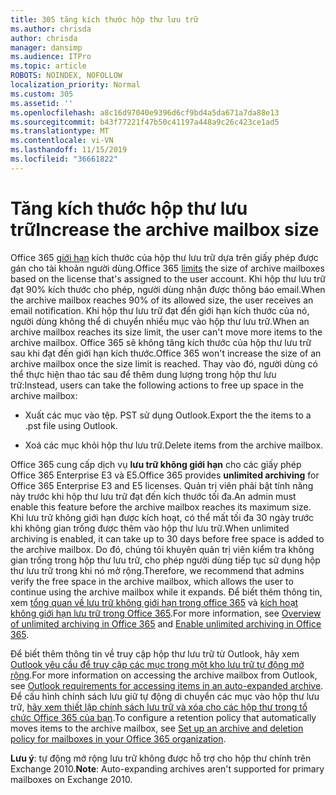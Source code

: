 ```yaml
---
title: 305 tăng kích thước hộp thư lưu trữ
ms.author: chrisda
author: chrisda
manager: dansimp
ms.audience: ITPro
ms.topic: article
ROBOTS: NOINDEX, NOFOLLOW
localization_priority: Normal
ms.custom: 305
ms.assetid: ''
ms.openlocfilehash: a8c16d97040e9396d6cf9bd4a5da671a7da88e13
ms.sourcegitcommit: b43f77221f47b50c41197a448a9c26c423ce1ad5
ms.translationtype: MT
ms.contentlocale: vi-VN
ms.lasthandoff: 11/15/2019
ms.locfileid: "36661822"
---
```

# <a name="increase-the-archive-mailbox-size"></a><span data-ttu-id="0ad7c-102">Tăng kích thước hộp thư lưu trữ</span><span class="sxs-lookup"><span data-stu-id="0ad7c-102">Increase the archive mailbox size</span></span>

<span data-ttu-id="0ad7c-103">Office 365 [giới hạn](https://docs.microsoft.com/office365/servicedescriptions/exchange-online-service-description/exchange-online-limits#mailbox-storage-limits) kích thước của hộp thư lưu trữ dựa trên giấy phép được gán cho tài khoản người dùng.</span><span class="sxs-lookup"><span data-stu-id="0ad7c-103">Office 365 [limits](https://docs.microsoft.com/office365/servicedescriptions/exchange-online-service-description/exchange-online-limits#mailbox-storage-limits) the size of archive mailboxes based on the license that's assigned to the user account.</span></span> <span data-ttu-id="0ad7c-104">Khi hộp thư lưu trữ đạt 90% kích thước cho phép, người dùng nhận được thông báo email.</span><span class="sxs-lookup"><span data-stu-id="0ad7c-104">When the archive mailbox reaches 90% of its allowed size, the user receives an email notification.</span></span> <span data-ttu-id="0ad7c-105">Khi hộp thư lưu trữ đạt đến giới hạn kích thước của nó, người dùng không thể di chuyển nhiều mục vào hộp thư lưu trữ.</span><span class="sxs-lookup"><span data-stu-id="0ad7c-105">When an archive mailbox reaches its size limit, the user can't move more items to the archive mailbox.</span></span> <span data-ttu-id="0ad7c-106">Office 365 sẽ không tăng kích thước của hộp thư lưu trữ sau khi đạt đến giới hạn kích thước.</span><span class="sxs-lookup"><span data-stu-id="0ad7c-106">Office 365 won't increase the size of an archive mailbox once the size limit is reached.</span></span> <span data-ttu-id="0ad7c-107">Thay vào đó, người dùng có thể thực hiện thao tác sau để thêm dung lượng trong hộp thư lưu trữ:</span><span class="sxs-lookup"><span data-stu-id="0ad7c-107">Instead, users can take the following actions to free up space in the archive mailbox:</span></span>

- <span data-ttu-id="0ad7c-108">Xuất các mục vào tệp. PST sử dụng Outlook.</span><span class="sxs-lookup"><span data-stu-id="0ad7c-108">Export the the items to a .pst file using Outlook.</span></span>

- <span data-ttu-id="0ad7c-109">Xoá các mục khỏi hộp thư lưu trữ.</span><span class="sxs-lookup"><span data-stu-id="0ad7c-109">Delete items from the archive mailbox.</span></span>

<span data-ttu-id="0ad7c-110">Office 365 cung cấp dịch vụ **lưu trữ không giới hạn** cho các giấy phép Office 365 Enterprise E3 và E5.</span><span class="sxs-lookup"><span data-stu-id="0ad7c-110">Office 365 provides **unlimited archiving** for Office 365 Enterprise E3 and E5 licenses.</span></span> <span data-ttu-id="0ad7c-111">Quản trị viên phải bật tính năng này trước khi hộp thư lưu trữ đạt đến kích thước tối đa.</span><span class="sxs-lookup"><span data-stu-id="0ad7c-111">An admin must enable this feature before the archive mailbox reaches its maximum size.</span></span> <span data-ttu-id="0ad7c-112">Khi lưu trữ không giới hạn được kích hoạt, có thể mất tối đa 30 ngày trước khi không gian trống được thêm vào hộp thư lưu trữ.</span><span class="sxs-lookup"><span data-stu-id="0ad7c-112">When unlimited archiving is enabled, it can take up to 30 days before free space is added to the archive mailbox.</span></span> <span data-ttu-id="0ad7c-113">Do đó, chúng tôi khuyên quản trị viên kiểm tra không gian trống trong hộp thư lưu trữ, cho phép người dùng tiếp tục sử dụng hộp thư lưu trữ trong khi nó mở rộng.</span><span class="sxs-lookup"><span data-stu-id="0ad7c-113">Therefore, we recommend that admins verify the free space in the archive mailbox, which allows the user to continue using the archive mailbox while it expands.</span></span> <span data-ttu-id="0ad7c-114">Để biết thêm thông tin, xem [tổng quan về lưu trữ không giới hạn trong office 365](https://docs.microsoft.com/office365/securitycompliance/unlimited-archiving) và [kích hoạt không giới hạn lưu trữ trong Office 365](https://docs.microsoft.com/office365/securitycompliance/enable-unlimited-archiving).</span><span class="sxs-lookup"><span data-stu-id="0ad7c-114">For more information, see [Overview of unlimited archiving in Office 365](https://docs.microsoft.com/office365/securitycompliance/unlimited-archiving) and [Enable unlimited archiving in Office 365](https://docs.microsoft.com/office365/securitycompliance/enable-unlimited-archiving).</span></span>

<span data-ttu-id="0ad7c-115">Để biết thêm thông tin về truy cập hộp thư lưu trữ từ Outlook, hãy xem [Outlook yêu cầu để truy cập các mục trong một kho lưu trữ tự động mở rộng](https://docs.microsoft.com/office365/securitycompliance/unlimited-archiving#outlook-requirements-for-accessing-items-in-an-auto-expanded-archive).</span><span class="sxs-lookup"><span data-stu-id="0ad7c-115">For more information on accessing the archive mailbox from Outlook, see [Outlook requirements for accessing items in an auto-expanded archive](https://docs.microsoft.com/office365/securitycompliance/unlimited-archiving#outlook-requirements-for-accessing-items-in-an-auto-expanded-archive).</span></span> <span data-ttu-id="0ad7c-116">Để cấu hình chính sách lưu giữ tự động di chuyển các mục vào hộp thư lưu trữ, [hãy xem thiết lập chính sách lưu trữ và xóa cho các hộp thư trong tổ chức Office 365 của bạn](https://docs.microsoft.com/office365/securitycompliance/set-up-an-archive-and-deletion-policy-for-mailboxes).</span><span class="sxs-lookup"><span data-stu-id="0ad7c-116">To configure a retention policy that automatically moves items to the archive mailbox, see [Set up an archive and deletion policy for mailboxes in your Office 365 organization](https://docs.microsoft.com/office365/securitycompliance/set-up-an-archive-and-deletion-policy-for-mailboxes).</span></span>

<span data-ttu-id="0ad7c-117">**Lưu ý**: tự động mở rộng lưu trữ không được hỗ trợ cho hộp thư chính trên Exchange 2010.</span><span class="sxs-lookup"><span data-stu-id="0ad7c-117">**Note**: Auto-expanding archives aren't supported for primary mailboxes on Exchange 2010.</span></span>
